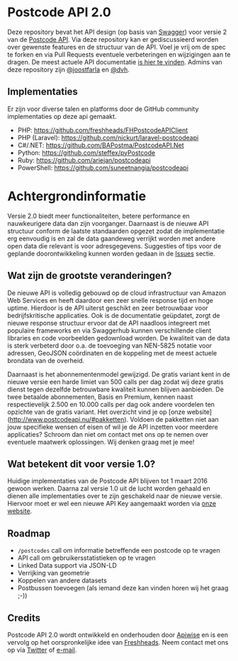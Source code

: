 # Postcode API 2.0
Deze repository bevat het API design (op basis van [Swagger](http://swagger.io)) voor versie 2 van de [Postcode API](http://www.postcodeapi.nu). Via deze repository kan er gediscussieerd worden over gewenste features en de structuur van de API. Voel je vrij om de spec te forken en via Pull Requests eventuele verbeteringen en wijzigingen aan te dragen. De meest actuele API documentatie [is hier te vinden](http://www.postcodeapi.nu/docs/). Admins van deze repository zijn [@joostfarla](https://github.com/joostfarla) en [@dvh](https://github.com/dvh).

## Implementaties
Er zijn voor diverse talen en platforms door de GitHub community implementaties op deze api gemaakt.
* PHP: <https://github.com/freshheads/FHPostcodeAPIClient>
* PHP (Laravel): <https://github.com/nickurt/laravel-postcodeapi>
* C#/.NET: <https://github.com/BAPostma/PostcodeAPI.Net>
* Python: <https://github.com/steffex/pyPostcode>
* Ruby: <https://github.com/ariejan/postcodeapi>
* PowerShell: <https://github.com/suneetnangia/postcodeapi>

# Achtergrondinformatie
Versie 2.0 biedt meer functionaliteiten, betere performance en nauwkeurigere data dan zijn voorganger. Daarnaast is de nieuwe API structuur conform de laatste standaarden opgezet zodat de implementatie erg eenvoudig is en zal de data gaandeweg verrijkt worden met andere open data die relevant is voor adresgegevens. Suggesties of tips voor de geplande doorontwikkeling kunnen worden gedaan in de [Issues](https://github.com/apiwise/postcodeapi/issues) sectie.

## Wat zijn de grootste veranderingen?
De nieuwe API is volledig gebouwd op de cloud infrastructuur van Amazon Web Services en heeft daardoor een zeer snelle response tijd en hoge uptime. Hierdoor is de API uiterst geschikt en zeer betrouwbaar voor bedrijfskritische applicaties. Ook is de documentatie geüpdatet, zorgt de nieuwe response structuur ervoor dat de API naadloos integreert met populaire frameworks en via Swaggerhub kunnen verschillende client libraries en code voorbeelden gedownload worden. De kwaliteit van de data is sterk verbeterd door o.a. de toevoeging van NEN-5825 notatie voor adressen, GeoJSON coördinaten en de koppeling met de meest actuele brondata van de overheid.

Daarnaast is het abonnementenmodel gewijzigd. De gratis variant kent in de nieuwe versie een harde limiet van 500 calls per dag zodat wij deze gratis dienst tegen dezelfde betrouwbare kwaliteit kunnen blijven aanbieden. De twee betaalde abonnementen, Basis en Premium, kennen naast respectievelijk 2.500 en 10.000 calls per dag ook andere voordelen ten opzichte van de gratis variant. Het overzicht vind je op [onze website] (http://www.postcodeapi.nu/#pakketten). Voldoen de pakketten niet aan jouw specifieke wensen of eisen of wil je de API inzetten voor meerdere applicaties? Schroom dan niet om contact met ons op te nemen over eventuele maatwerk oplossingen. Wij denken graag met je mee!

## Wat betekent dit voor versie 1.0?
Huidige implementaties van de Postcode API blijven tot 1 maart 2016 gewoon werken. Daarna zal versie 1.0 uit de lucht worden gehaald en dienen alle implementaties over te zijn geschakeld naar de nieuwe versie. Hiervoor moet er wel een nieuwe API Key aangemaakt worden via [onze website](http://www.postcodeapi.nu/#pakketten).

## Roadmap
- `/postcodes` call om informatie betreffende een postcode op te vragen
- API call om gebruikersstatistieken op te vragen
- Linked Data support via JSON-LD
- Verrijking van geometrie
- Koppelen van andere datasets
- Postbussen toevoegen (als iemand deze kan vinden horen wij het graag ;-))

## Credits
Postcode API 2.0 wordt ontwikkeld en onderhouden door [Apiwise](http://www.apiwise.nl) en is een vervolg op het oorspronkelijke idee van [Freshheads](http://www.freshheads.com). Neem contact met ons op via [Twitter](https://twitter.com/apiwise) of [e-mail](mailto:info@apiwise.nl).
